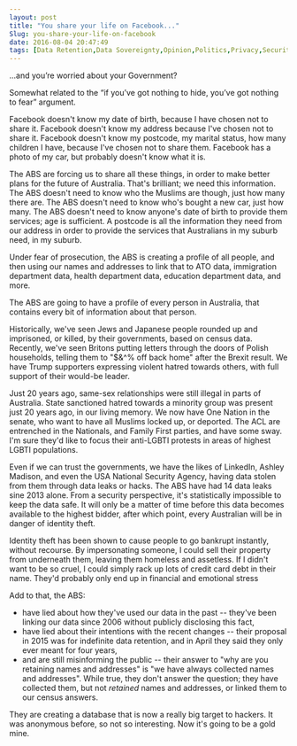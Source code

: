 ```yaml
---
layout: post
title: "You share your life on Facebook..."
Slug: you-share-your-life-on-facebook
date: 2016-08-04 20:47:49
tags: [Data Retention,Data Sovereignty,Opinion,Politics,Privacy,Security,Surveillance]
---
```

...and you’re worried about your Government?

Somewhat related to the “if you’ve got nothing to hide, you’ve got nothing to fear” argument.

Facebook doesn't know my date of birth, because I have chosen not to share it. Facebook doesn't know my address because I've chosen not to share it. Facebook doesn't know my postcode, my marital status, how many children I have, because I've chosen not to share them. Facebook has a photo of my car, but probably doesn't know what it is.

The ABS are forcing us to share all these things, in order to make better plans for the future of Australia. That's brilliant; we need this information. The ABS doesn't need to know who the Muslims are though, just how many there are. The ABS doesn't need to know who's bought a new car, just how many. The ABS doesn't need to know anyone's date of birth to provide them services; age is sufficient. A postcode is all the information they need from our address in order to provide the services that Australians in my suburb need, in my suburb.

Under fear of prosecution, the ABS is creating a profile of all people, and then using our names and addresses to link that to ATO data, immigration department data, health department data, education department data, and more.

The ABS are going to have a profile of every person in Australia, that contains every bit of information about that person.

Historically, we've seen Jews and Japanese people rounded up and imprisoned, or killed, by their governments, based on census data. Recently, we've seen Britons putting letters through the doors of Polish households, telling them to "$&^% off back home" after the Brexit result. We have Trump supporters expressing violent hatred towards others, with full support of their would-be leader.

Just 20 years ago, same-sex relationships were still illegal in parts of Australia. State sanctioned hatred towards a minority group was present just 20 years ago, in our living memory. We now have One Nation in the senate, who want to have all Muslims locked up, or deported. The ACL are entrenched in the Nationals, and Family First parties, and have some sway. I'm sure they'd like to focus their anti-LGBTI protests in areas of highest LGBTI populations.

Even if we can trust the governments, we have the likes of LinkedIn, Ashley Madison, and even the USA National Security Agency, having data stolen from them through data leaks or hacks. The ABS have had 14 data leaks sine 2013 alone. From a security perspective, it's statistically impossible to keep the data safe. It will only be a matter of time before this data becomes available to the highest bidder, after which point, every Australian will be in danger of identity theft.

Identity theft has been shown to cause people to go bankrupt instantly, without recourse. By impersonating someone, I could sell their property from underneath them, leaving them homeless and assetless. If I didn't want to be so cruel, I could simply rack up lots of credit card debt in their name. They'd probably only end up in financial and emotional stress

Add to that, the ABS:

- have lied about how they've used our data in the past -- they've been linking our data since 2006 without publicly disclosing this fact,
- have lied about their intentions with the recent changes -- their proposal in 2015 was for indefinite data retention, and in April they said they only ever meant for four years,
- and are still misinforming the public -- their answer to "why are you retaining names and addresses" is "we have always collected names and addresses". While true, they don't answer the question; they have collected them, but not _retained_ names and addresses, or linked them to our census answers.

They are creating a database that is now a really big target to hackers. It was anonymous before, so not so interesting. Now it's going to be a gold mine.
